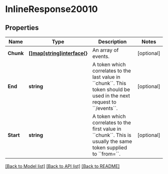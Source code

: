 # InlineResponse20010

## Properties

Name | Type | Description | Notes
------------ | ------------- | ------------- | -------------
**Chunk** | [**[]map[string]interface{}**](map[string]interface{}.md) | An array of events. | [optional] 
**End** | **string** | A token which correlates to the last value in &#x60;&#x60;chunk&#x60;&#x60;. This token should be used in the next request to &#x60;&#x60;/events&#x60;&#x60;. | [optional] 
**Start** | **string** | A token which correlates to the first value in &#x60;&#x60;chunk&#x60;&#x60;. This is usually the same token supplied to &#x60;&#x60;from&#x3D;&#x60;&#x60;. | [optional] 

[[Back to Model list]](../README.md#documentation-for-models) [[Back to API list]](../README.md#documentation-for-api-endpoints) [[Back to README]](../README.md)


